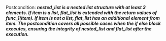Postcondition: ***nested_list is a nested list structure with at least 3 elements. If item is a list, flat_list is extended with the return values of func_1(item). If item is not a list, flat_list has an additional element from item. The postcondition covers all possible cases when the if else block executes, ensuring the integrity of nested_list and flat_list after the execution.***
